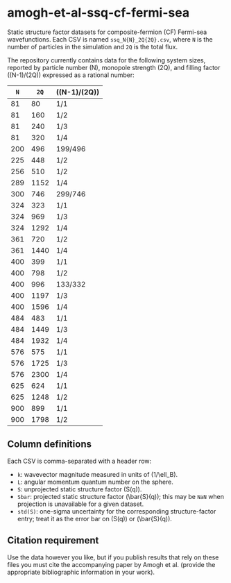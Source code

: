 # amogh-et-al-ssq-cf-fermi-sea

Static structure factor datasets for composite-fermion (CF) Fermi-sea
wavefunctions. Each CSV is named `ssq_N{N}_2Q{2Q}.csv`, where `N` is the
number of particles in the simulation and `2Q` is the total flux.

The repository currently contains data for the following system sizes,
reported by particle number \(N\), monopole strength \(2Q\), and filling
factor \((N-1)/(2Q)\) expressed as a rational number:

| `N` | `2Q` | \((N-1)/(2Q)\) |
| --- | --- | --- |
| 81 | 80 | 1/1 |
| 81 | 160 | 1/2 |
| 81 | 240 | 1/3 |
| 81 | 320 | 1/4 |
| 200 | 496 | 199/496 |
| 225 | 448 | 1/2 |
| 256 | 510 | 1/2 |
| 289 | 1152 | 1/4 |
| 300 | 746 | 299/746 |
| 324 | 323 | 1/1 |
| 324 | 969 | 1/3 |
| 324 | 1292 | 1/4 |
| 361 | 720 | 1/2 |
| 361 | 1440 | 1/4 |
| 400 | 399 | 1/1 |
| 400 | 798 | 1/2 |
| 400 | 996 | 133/332 |
| 400 | 1197 | 1/3 |
| 400 | 1596 | 1/4 |
| 484 | 483 | 1/1 |
| 484 | 1449 | 1/3 |
| 484 | 1932 | 1/4 |
| 576 | 575 | 1/1 |
| 576 | 1725 | 1/3 |
| 576 | 2300 | 1/4 |
| 625 | 624 | 1/1 |
| 625 | 1248 | 1/2 |
| 900 | 899 | 1/1 |
| 900 | 1798 | 1/2 |

## Column definitions

Each CSV is comma-separated with a header row:

- `k`: wavevector magnitude measured in units of \(1/\ell_B\).
- `L`: angular momentum quantum number on the sphere.
- `S`: unprojected static structure factor \(S(q)\).
- `Sbar`: projected static structure factor \(\bar{S}(q)\); this may be
  `NaN` when projection is unavailable for a given dataset.
- `std(S)`: one-sigma uncertainty for the corresponding structure-factor
  entry; treat it as the error bar on \(S(q)\) or \(\bar{S}(q)\).

## Citation requirement

Use the data however you like, but if you publish results that rely on
these files you must cite the accompanying paper by Amogh et al. (provide
the appropriate bibliographic information in your work).
